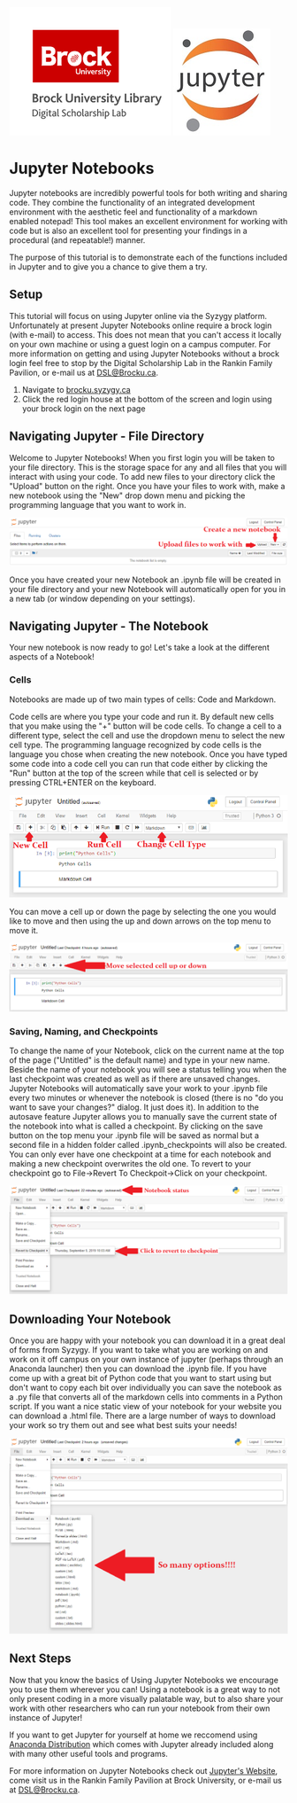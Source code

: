 ![DSL Logo][dsllogo]  ![Jupyter Logo][jupyterlogo]


# Jupyter Notebooks

Jupyter notebooks are incredibly powerful tools for both writing and sharing code.  They combine the functionality of an integrated development environment with the aesthetic feel and functionality of a markdown enabled notepad!  This tool makes an excellent environment for working with code but is also an excellent tool for presenting your findings in a procedural (and repeatable!) manner.

The purpose of this tutorial is to demonstrate each of the functions included in Jupyter and to give you a chance to give them a try.


## Setup
This tutorial will focus on using Jupyter online via the Syzygy platform.  Unfortunately at present Jupyter Notebooks online require a brock login (with e-mail) to access.  This does not mean that you can't access it locally on your own machine or using a guest login on a campus computer.  For more information on getting and using Jupyter Notebooks without a brock login feel free to stop by the Digital Scholarship Lab in the Rankin Family Pavilion, or e-mail us at DSL@Brocku.ca.

1. Navigate to [brocku.syzygy.ca](https://brocku.syzygy.ca)
2. Click the red login house at the bottom of the screen and login using your brock login on the next page


## Navigating Jupyter - File Directory
Welcome to Jupyter Notebooks!  When you first login you will be taken to your file directory.  This is the storage space for any and all files that you will interact with using your code.  To add new files to your directory click the "Upload" button on the right.  Once you have your files to work with, make a new notebook using the "New" drop down menu and picking the programming language that you want to work in.

![Jupyter Start Page][jupyter1]

Once you have created your new Notebook an .ipynb file will be created in your file directory and your new Notebook will automatically open for you in a new tab (or window depending on your settings).

## Navigating Jupyter - The Notebook

Your new notebook is now ready to go!  Let's take a look at the different aspects of a Notebook!

### Cells

Notebooks are made up of two main types of cells: Code and Markdown.  

Code cells are where you type your code and run it.  By default new cells that you make using the "+" button will be code cells.  To change a cell to a different type, select the cell and use the dropdown menu to select the new cell type.  The programming language recognized by code cells is the language you chose when creating the new notebook. Once you have typed some code into a code cell you can run that code either by clicking the "Run" button at the top of the screen while that cell is selected or by pressing CTRL+ENTER on the keyboard.

![Notebook Layout][jupyter2]

You can move a cell up or down the page by selecting the one you would like to move and then using the up and down arrows on the top menu to move it.

![Up and Down arrows][jupyter5]

### Saving, Naming, and Checkpoints

To change the name of your Notebook, click on the current name at the top of the page ("Untitled" is the default name) and type in your new name.  Beside the name of your notebook you will see a status telling you when the last checkpoint was created as well as if there are unsaved changes.  Jupyter Notebooks will automatically save your work to your .ipynb file every two minutes or whenever the notebook is closed (there is no "do you want to save your changes?" dialog.  It just does it).  In addition to the autosave feature Jupyter allows you to manually save the current state of the notebook into what is called a checkpoint.  By clicking on the save button on the top menu your .ipynb file will be saved as normal but a second file in a hidden folder called .ipynb_checkpoints will also be created.  You can only ever have one checkpoint at a time for each notebook and making a new checkpoint overwrites the old one.  To revert to your checkpoint go to File->Revert To Checkpoit->Click on your checkpoint.

![Checkpoints and Status][jupyter3]

## Downloading Your Notebook

Once you are happy with your notebook you can download it in a great deal of forms from Syzygy.  If you want to take what you are working on and work on it off campus on your own instance of jupyter (perhaps through an Anaconda launcher) then you can download the .ipynb file.  If you have come up with a great bit of Python code that you want to start using but don't want to copy each bit over individually you can save the notebook as a .py file that converts all of the markdown cells into comments in a Python script.  If you want a nice static view of your notebook for your website you can download a .html file.  There are a large number of ways to download your work so try them out and see what best suits your needs!

![Jupyter Notebook Download Options][jupyter4]

## Next Steps

Now that you know the basics of Using Jupyter Notebooks we encourage you to use them wherever you can!  Using a notebook is a great way to not only present coding in a more visually palatable way, but to also share your work with other researchers who can run your notebook from their own instance of Jupyter!

If you want to get Jupyter for yourself at home we reccomend using [Anaconda Distribution](https://www.anaconda.com/distribution/) which comes with Jupyter already included along with many other useful tools and programs.

For more information on Jupyter Notebooks check out [Jupyter's Website](https://jupyter.org), come visit us in the Rankin Family Pavilion at Brock University, or e-mail us at DSL@Brocku.ca.





[dsllogo]: dsl_logo.png
[jupyterlogo]: jupyter_logo.jpg
[jupyter1]: Jupytermain.png
[jupyter2]: notebooklayout.png
[jupyter3]: Jupyterchecks.png
[jupyter4]: Jupyterdownload.png
[jupyter5]: Jupyterarrows.png
